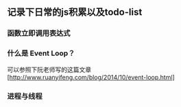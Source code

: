 ## 记录下日常的js积累以及todo-list
 

### 函数立即调用表达式


### 什么是 Event Loop？
可以参照下阮老师写的这篇文章[http://www.ruanyifeng.com/blog/2014/10/event-loop.html]



### 进程与线程

